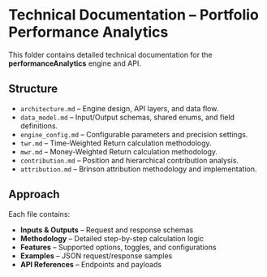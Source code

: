 # Technical Documentation – Portfolio Performance Analytics

This folder contains detailed technical documentation for the **performanceAnalytics** engine and API.

## Structure

- `architecture.md` – Engine design, API layers, and data flow.
- `data_model.md` – Input/Output schemas, shared enums, and field definitions.
- `engine_config.md` – Configurable parameters and precision settings.
- `twr.md` – Time-Weighted Return calculation methodology.
- `mwr.md` – Money-Weighted Return calculation methodology.
- `contribution.md` – Position and hierarchical contribution analysis.
- `attribution.md` – Brinson attribution methodology and implementation.

## Approach

Each file contains:
- **Inputs & Outputs** – Request and response schemas
- **Methodology** – Detailed step-by-step calculation logic
- **Features** – Supported options, toggles, and configurations
- **Examples** – JSON request/response samples
- **API References** – Endpoints and payloads
